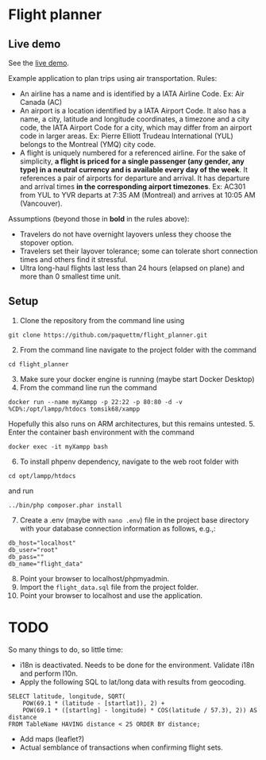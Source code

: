 # Flight planner

## Live demo

See the [live demo](https://flightplanner.cstutoring.ca/).

Example application to plan trips using air transportation.
Rules:
- An airline has a name and is identified by a IATA Airline Code. Ex: Air Canada (AC)
- An airport is a location identified by a IATA Airport Code. It also has a name, a city, latitude and longitude coordinates, a timezone and a city code, the IATA Airport Code for a city, which may differ from an airport code in larger areas. Ex: Pierre Elliott Trudeau International (YUL) belongs to the Montreal (YMQ) city code.
- A flight is uniquely numbered for a referenced airline. For the sake of simplicity, **a flight is priced for a single passenger (any gender, any type) in a neutral currency and is available every day of the week**. It references a pair of airports for departure and arrival. It has departure and arrival times **in the corresponding airport timezones**. Ex: AC301 from YUL to YVR departs at 7:35 AM (Montreal) and arrives at 10:05 AM (Vancouver).

Assumptions (beyond those in **bold** in the rules above):
- Travelers do not have overnight layovers unless they choose the stopover option.
- Travelers set their layover tolerance; some can tolerate short connection times and others find it stressful.
- Ultra long-haul flights last less than 24 hours (elapsed on plane) and more than 0 smallest time unit.

## Setup

1. Clone the repository from the command line using 
```
git clone https://github.com/paquettm/flight_planner.git
```
2. From the command line navigate to the project folder with the command 
```
cd flight_planner
```
3. Make sure your docker engine is running (maybe start Docker Desktop)
4. From the command line run the command
```
docker run --name myXampp -p 22:22 -p 80:80 -d -v %CD%:/opt/lampp/htdocs tomsik68/xampp
```
Hopefully this also runs on ARM architectures, but this remains untested.
5. Enter the container bash environment with the command
```
docker exec -it myXampp bash
```
6. To install phpenv dependency, navigate to the web root folder with
```
cd opt/lampp/htdocs
```
and run 
```
../bin/php composer.phar install
```
7. Create a .env (maybe with `nano .env`) file in the project base directory with your database connection information as follows, e.g.,:
```
db_host="localhost"
db_user="root"
db_pass=""
db_name="flight_data"
```
8. Point your browser to localhost/phpmyadmin.
9. Import the `flight_data.sql` file from the project folder.
10. Point your browser to localhost and use the application.

# TODO
So many things to do, so little time:

- i18n is deactivated. Needs to be done for the environment. Validate i18n and perform l10n.
- Apply the following SQL to lat/long data with results from geocoding.
```
SELECT latitude, longitude, SQRT(
    POW(69.1 * (latitude - [startlat]), 2) +
    POW(69.1 * ([startlng] - longitude) * COS(latitude / 57.3), 2)) AS distance
FROM TableName HAVING distance < 25 ORDER BY distance;
```
- Add maps (leaflet?)
- Actual semblance of transactions when confirming flight sets.
